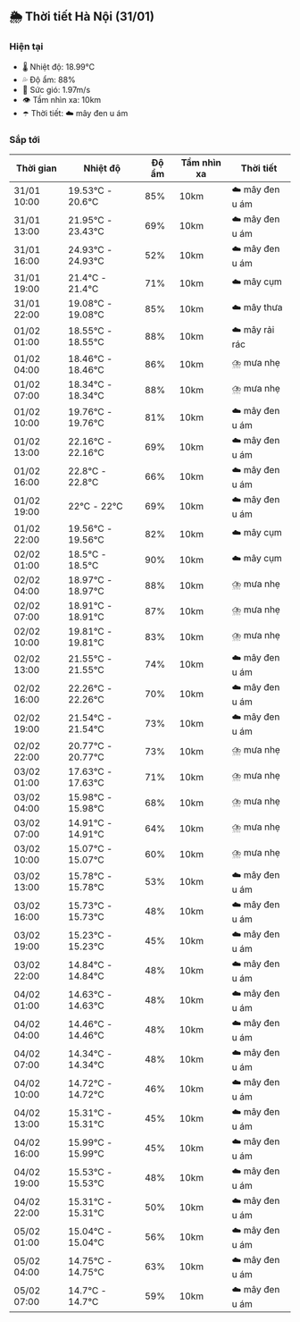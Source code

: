 ## 🌦️ Thời tiết Hà Nội (31/01)

### Hiện tại

- 🌡️ Nhiệt độ: 18.99℃
- 💦 Độ ẩm: 88%
- 💨 Sức gió: 1.97m/s
- 👁️ Tầm nhìn xa: 10km
- ☂️ Thời tiết: ☁️ mây đen u ám

### Sắp tới

| Thời gian | Nhiệt độ | Độ ẩm | Tầm nhìn xa | Thời tiết |
| --- | --- | --- | --- | --- |
| 31/01 10:00 | 19.53℃ - 20.6℃ | 85% | 10km | ☁️ mây đen u ám |
| 31/01 13:00 | 21.95℃ - 23.43℃ | 69% | 10km | ☁️ mây đen u ám |
| 31/01 16:00 | 24.93℃ - 24.93℃ | 52% | 10km | ☁️ mây đen u ám |
| 31/01 19:00 | 21.4℃ - 21.4℃ | 71% | 10km | ☁️ mây cụm |
| 31/01 22:00 | 19.08℃ - 19.08℃ | 85% | 10km | ☁️ mây thưa |
| 01/02 01:00 | 18.55℃ - 18.55℃ | 88% | 10km | ☁️ mây rải rác |
| 01/02 04:00 | 18.46℃ - 18.46℃ | 86% | 10km | ⛈️ mưa nhẹ |
| 01/02 07:00 | 18.34℃ - 18.34℃ | 88% | 10km | ⛈️ mưa nhẹ |
| 01/02 10:00 | 19.76℃ - 19.76℃ | 81% | 10km | ☁️ mây đen u ám |
| 01/02 13:00 | 22.16℃ - 22.16℃ | 69% | 10km | ☁️ mây đen u ám |
| 01/02 16:00 | 22.8℃ - 22.8℃ | 66% | 10km | ☁️ mây đen u ám |
| 01/02 19:00 | 22℃ - 22℃ | 69% | 10km | ☁️ mây đen u ám |
| 01/02 22:00 | 19.56℃ - 19.56℃ | 82% | 10km | ☁️ mây cụm |
| 02/02 01:00 | 18.5℃ - 18.5℃ | 90% | 10km | ☁️ mây cụm |
| 02/02 04:00 | 18.97℃ - 18.97℃ | 88% | 10km | ⛈️ mưa nhẹ |
| 02/02 07:00 | 18.91℃ - 18.91℃ | 87% | 10km | ⛈️ mưa nhẹ |
| 02/02 10:00 | 19.81℃ - 19.81℃ | 83% | 10km | ⛈️ mưa nhẹ |
| 02/02 13:00 | 21.55℃ - 21.55℃ | 74% | 10km | ☁️ mây đen u ám |
| 02/02 16:00 | 22.26℃ - 22.26℃ | 70% | 10km | ☁️ mây đen u ám |
| 02/02 19:00 | 21.54℃ - 21.54℃ | 73% | 10km | ☁️ mây đen u ám |
| 02/02 22:00 | 20.77℃ - 20.77℃ | 73% | 10km | ⛈️ mưa nhẹ |
| 03/02 01:00 | 17.63℃ - 17.63℃ | 71% | 10km | ⛈️ mưa nhẹ |
| 03/02 04:00 | 15.98℃ - 15.98℃ | 68% | 10km | ⛈️ mưa nhẹ |
| 03/02 07:00 | 14.91℃ - 14.91℃ | 64% | 10km | ⛈️ mưa nhẹ |
| 03/02 10:00 | 15.07℃ - 15.07℃ | 60% | 10km | ⛈️ mưa nhẹ |
| 03/02 13:00 | 15.78℃ - 15.78℃ | 53% | 10km | ☁️ mây đen u ám |
| 03/02 16:00 | 15.73℃ - 15.73℃ | 48% | 10km | ☁️ mây đen u ám |
| 03/02 19:00 | 15.23℃ - 15.23℃ | 45% | 10km | ☁️ mây đen u ám |
| 03/02 22:00 | 14.84℃ - 14.84℃ | 48% | 10km | ☁️ mây đen u ám |
| 04/02 01:00 | 14.63℃ - 14.63℃ | 48% | 10km | ☁️ mây đen u ám |
| 04/02 04:00 | 14.46℃ - 14.46℃ | 48% | 10km | ☁️ mây đen u ám |
| 04/02 07:00 | 14.34℃ - 14.34℃ | 48% | 10km | ☁️ mây đen u ám |
| 04/02 10:00 | 14.72℃ - 14.72℃ | 46% | 10km | ☁️ mây đen u ám |
| 04/02 13:00 | 15.31℃ - 15.31℃ | 45% | 10km | ☁️ mây đen u ám |
| 04/02 16:00 | 15.99℃ - 15.99℃ | 45% | 10km | ☁️ mây đen u ám |
| 04/02 19:00 | 15.53℃ - 15.53℃ | 48% | 10km | ☁️ mây đen u ám |
| 04/02 22:00 | 15.31℃ - 15.31℃ | 50% | 10km | ☁️ mây đen u ám |
| 05/02 01:00 | 15.04℃ - 15.04℃ | 56% | 10km | ☁️ mây đen u ám |
| 05/02 04:00 | 14.75℃ - 14.75℃ | 63% | 10km | ☁️ mây đen u ám |
| 05/02 07:00 | 14.7℃ - 14.7℃ | 59% | 10km | ☁️ mây đen u ám |
